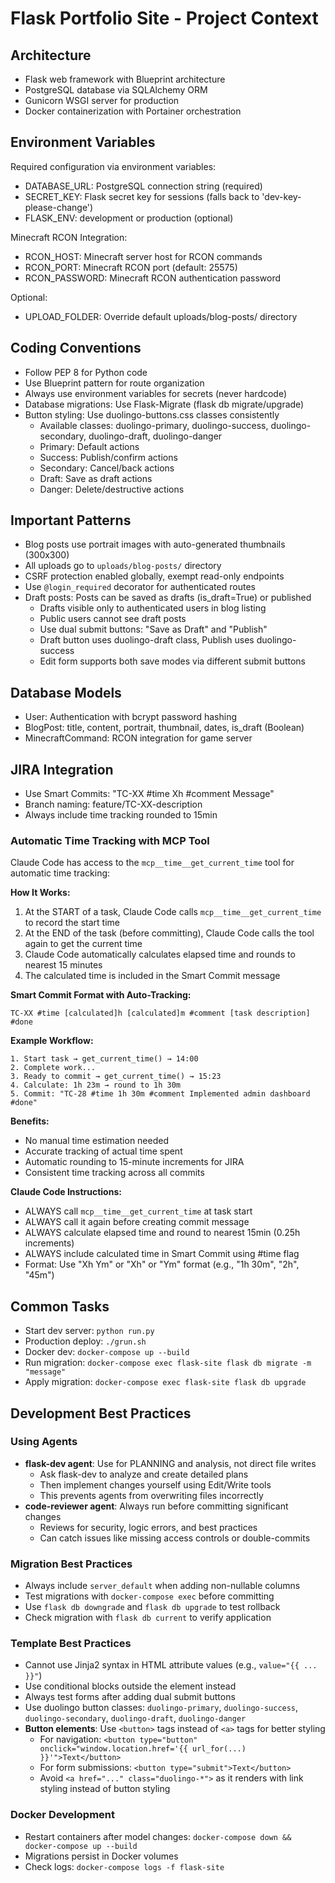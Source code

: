 # Flask Portfolio Site - Project Context

## Architecture
- Flask web framework with Blueprint architecture
- PostgreSQL database via SQLAlchemy ORM
- Gunicorn WSGI server for production
- Docker containerization with Portainer orchestration

## Environment Variables
Required configuration via environment variables:
- DATABASE_URL: PostgreSQL connection string (required)
- SECRET_KEY: Flask secret key for sessions (falls back to 'dev-key-please-change')
- FLASK_ENV: development or production (optional)

Minecraft RCON Integration:
- RCON_HOST: Minecraft server host for RCON commands
- RCON_PORT: Minecraft RCON port (default: 25575)
- RCON_PASSWORD: Minecraft RCON authentication password

Optional:
- UPLOAD_FOLDER: Override default uploads/blog-posts/ directory

## Coding Conventions
- Follow PEP 8 for Python code
- Use Blueprint pattern for route organization
- Always use environment variables for secrets (never hardcode)
- Database migrations: Use Flask-Migrate (flask db migrate/upgrade)
- Button styling: Use duolingo-buttons.css classes consistently
  - Available classes: duolingo-primary, duolingo-success, duolingo-secondary, duolingo-draft, duolingo-danger
  - Primary: Default actions
  - Success: Publish/confirm actions
  - Secondary: Cancel/back actions
  - Draft: Save as draft actions
  - Danger: Delete/destructive actions

## Important Patterns
- Blog posts use portrait images with auto-generated thumbnails (300x300)
- All uploads go to `uploads/blog-posts/` directory
- CSRF protection enabled globally, exempt read-only endpoints
- Use `@login_required` decorator for authenticated routes
- Draft posts: Posts can be saved as drafts (is_draft=True) or published
  - Drafts visible only to authenticated users in blog listing
  - Public users cannot see draft posts
  - Use dual submit buttons: "Save as Draft" and "Publish"
  - Draft button uses duolingo-draft class, Publish uses duolingo-success
  - Edit form supports both save modes via different submit buttons

## Database Models
- User: Authentication with bcrypt password hashing
- BlogPost: title, content, portrait, thumbnail, dates, is_draft (Boolean)
- MinecraftCommand: RCON integration for game server

## JIRA Integration
- Use Smart Commits: "TC-XX #time Xh #comment Message"
- Branch naming: feature/TC-XX-description
- Always include time tracking rounded to 15min

### Automatic Time Tracking with MCP Tool
Claude Code has access to the `mcp__time__get_current_time` tool for automatic time tracking:

**How It Works:**
1. At the START of a task, Claude Code calls `mcp__time__get_current_time` to record the start time
2. At the END of the task (before committing), Claude Code calls the tool again to get the current time
3. Claude Code automatically calculates elapsed time and rounds to nearest 15 minutes
4. The calculated time is included in the Smart Commit message

**Smart Commit Format with Auto-Tracking:**
```
TC-XX #time [calculated]h [calculated]m #comment [task description] #done
```

**Example Workflow:**
```
1. Start task → get_current_time() → 14:00
2. Complete work...
3. Ready to commit → get_current_time() → 15:23
4. Calculate: 1h 23m → round to 1h 30m
5. Commit: "TC-28 #time 1h 30m #comment Implemented admin dashboard #done"
```

**Benefits:**
- No manual time estimation needed
- Accurate tracking of actual time spent
- Automatic rounding to 15-minute increments for JIRA
- Consistent time tracking across all commits

**Claude Code Instructions:**
- ALWAYS call `mcp__time__get_current_time` at task start
- ALWAYS call it again before creating commit message
- ALWAYS calculate elapsed time and round to nearest 15min (0.25h increments)
- ALWAYS include calculated time in Smart Commit using #time flag
- Format: Use "Xh Ym" or "Xh" or "Ym" format (e.g., "1h 30m", "2h", "45m")

## Common Tasks
- Start dev server: `python run.py`
- Production deploy: `./grun.sh`
- Docker dev: `docker-compose up --build`
- Run migration: `docker-compose exec flask-site flask db migrate -m "message"`
- Apply migration: `docker-compose exec flask-site flask db upgrade`

## Development Best Practices

### Using Agents
- **flask-dev agent**: Use for PLANNING and analysis, not direct file writes
  - Ask flask-dev to analyze and create detailed plans
  - Then implement changes yourself using Edit/Write tools
  - This prevents agents from overwriting files incorrectly
- **code-reviewer agent**: Always run before committing significant changes
  - Reviews for security, logic errors, and best practices
  - Can catch issues like missing access controls or double-commits

### Migration Best Practices
- Always include `server_default` when adding non-nullable columns
- Test migrations with `docker-compose exec` before committing
- Use `flask db downgrade` and `flask db upgrade` to test rollback
- Check migration with `flask db current` to verify application

### Template Best Practices
- Cannot use Jinja2 syntax in HTML attribute values (e.g., `value="{{ ... }}"`)
- Use conditional blocks outside the element instead
- Always test forms after adding dual submit buttons
- Use duolingo button classes: `duolingo-primary`, `duolingo-success`, `duolingo-secondary`, `duolingo-draft`, `duolingo-danger`
- **Button elements**: Use `<button>` tags instead of `<a>` tags for better styling
  - For navigation: `<button type="button" onclick="window.location.href='{{ url_for(...) }}'">Text</button>`
  - For form submissions: `<button type="submit">Text</button>`
  - Avoid `<a href="..." class="duolingo-*">` as it renders with link styling instead of button styling

### Docker Development
- Restart containers after model changes: `docker-compose down && docker-compose up --build`
- Migrations persist in Docker volumes
- Check logs: `docker-compose logs -f flask-site`